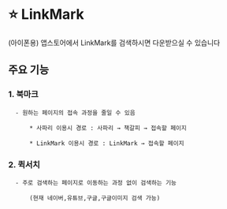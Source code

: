 # ⭐️ LinkMark

(아이폰용)
앱스토어에서 LinkMark를 검색하시면 다운받으실 수 있습니다

## 주요 기능

### 1. 북마크

      - 원하는 페이지의 접속 과정을 줄일 수 있음

          * 사파리 이용시 경로 : 사파리 → 책갈피 → 접속할 페이지

          * LinkMark 이용시 경로 : LinkMark → 접속할 페이지

### 2. 퀵서치

      - 주로 검색하는 페이지로 이동하는 과정 없이 검색하는 기능

          (현재 네이버,유튜브,구글,구글이미지 검색 가능)
